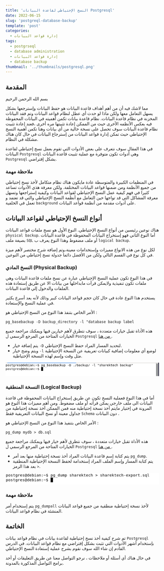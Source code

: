 ```yaml
---
title: 'النسخ الإحتياطي لقاعدة البيانات Postgresql'
date: 2022-06-15
slug: 'postgreql-database-backup'
template: 'post'
categories:
  - إدارة قواعد البيانات
tags:
  - postgrseql
  - database administration
  - إدارة قواعد البيانات
  - database backup 
thumbnail: '../thumbnails/postgresql.png'
---
```


## المقدمة 
بسم الله الرحمن الرحيم

مما لاشك فيه أن من أهم أهداف قاعدة البيانات هو حفظ البيانات وإسترجعها بشكل يسهل التعامل معها ولكن ماذا لو حدث أي عطل لنظام قواعد البيانات وتم فقد البيانات المخزنة في نظام قاعدة البيانات. نظام قاعدة بيانات تكمن أهميته في البيانات المحفوظة فيه بعكس الأنظمه الأخرى حيث من الممكن إعادة تثبيتها مره أخرى ،فعند إعادة تثبيت نظام قاعدة البيانات سوف تحصل على نسخة خالية من أي بيانات وهنا تكمن أهمية النسخ الإحتياطي حيث تمكن إدارة قواعد البيانات من إسترجاع البيانات في حال كان هناك مشكلة في النظام.

في هذا المقال سوف نتعرف على بعض الأدوات التي تقوم بعمل نسخ إحتياطي لقاعدة البيانات `Postgresql` وهي أدوات تكون متوفرة مع عملية تثبيت قاعدة البيانات `Postgresql` بشكل إفتراضي.

### ملاحظة مهمة
في المنظمات الكبيرة والمتوسطة عادة مايكون هناك نظام متكامل لأخذ نسخ إحتياطي من جميع الأنظمة ومن ضمنها قواعد البيانات المختلفة. ولكن معرفة هذي الأدوات تساعد كثيرا في فهم كيفية عمل النسخ الإحتياطي لقواعد البيانات وكيفية إستراجعها وتسهل معرفة المشاكل التي قد تواجها حين التعامل مع أنظمة النسخ الإحتياطي والتي قد تعتمد و تعمل في الخلفية `background` على أدوات مقدمة من أنظمة قواعد البيانات.

##  أنواع النسخ الإحتياطي لقواعد البيانات
هناك نوعين رئيسين من أنواع النسخ الإحتياطي. النوع الأول هو نسخ ملفات قواعد البيانات 
`physical backup`.
أما النوع الثاني فهو إستخراج البيانات المحفوظة في قاعدة البيانات بصيغة ملف `SQL` أو ملف مضغوط وهذا النوع يعرف ب `logical backup`.

لكل نوع من هذه الانواع مميزات وإستخدامات معينة،وتم إضافة شرح مختصر لأهم ميزة في كل نوع في القسم التالي ولكن من الأفضل دائما جدولة نسخ إحتياطي من النوعين.

### النسخ المادي (Physical Backup)
في هذا النوع تكون عملية النسخ الإحتياطي عبارة عن نسخ ملفات قاعدة البيانات وهي ملفات تكون تنفيذية ولايمكن قرأت مابداخلها من بيانات الا عن طريق إستعادة هذه الملفات والدخول إلي قاعدة البيانات.

يستخدم هذا النوع عادة في حال كان حجم قواعد البيانات كبير وذلك لأنه يعد أسرع بكثير في عملية النسخ والإستعادة.

الأمر الخاص بتنفذ هذا النوع من النسخ الإحتياطي هو :
```
pg_basebackup -D backup_directory -l "database backup label
```
هذه الأداة تقبل خيارات متعددة ، سوف نتطرق لأهم خيارين فيها ويمكنك مراجعة جميع الخيارات المتاحة من المرجع الرسمي ل 
`Postgresql` [من هنا ](https://www.postgresql.org/docs/13/app-pgbasebackup.html).

- يتم إضافة خيار `-D` لتحديد المسار المراد حفظ النسخ الإحتياطي.
- ويتم وضح خيار  `-l` لوضع أي معلومات إضافية كبيانات تعريفية عن النسخة الإحتياطية مثل وقت وإسم لهذه النسخة الإحتياطية.

![أمر pg_basebackup](../images/postgresql-database-backup/pg-basebackup.png "أمر pg_basebackup")


### النسخة المنطقية (Logical Backup)
أما في هذا النوع فعملية النسخ تكون عن طريق إستخراج البيانات المحفوظة في قاعدة البيانات الى ملف خارجي يمكن قرأته أو ملف مضغوط. ومن أهم مميزات هذا النوع هو المرونة في إختيار مايتم أخذ نسخة إحتياطية منه فمن الممكن أخذ نسخة إحتياطية من  جداول معينة أو نسخ البيانات التعريفية فقط `Schema` دون البيانات .

الأمر الخاص بتنفيذ هذا النوع من النسخ الإحتياطي هو :
```
pg_dump mydb > db.sql
```
هذه الأداة تقبل خيارات متعددة ، سوف نتطرق لأهم خيار فيها ويمكنك مراجعة جميع الخيارات المتاحة من المرجع الرسمي ل 
`Postgresql` [من هنا  ](https://www.postgresql.org/docs/13/app-pgdump.html).

- يتم كتابة إسم قاعدة البيانات المراد أخذ نسخة إحتياطية منها بعد أمر `pg_dump`.
-   يتم كتابة المسار وإسم الملف المراد إستخدامة لحفظ النسخة الإحتياطية المنطقية  بعد هذا الرمز `>`.


![أمر pg_dump](../images/postgresql-database-backup/pg-dump.png "أمر pg_dump")

### ملاحظة مهمة
يتم إستخدام أمر `pg_dumpall` لأخذ نسخة إحتياطية منطقية من جميع قواعد البيانات المنشئة في نظام قواعد البيانات.

## الخاتمة
تم شرح كيفية أخذ نسخ إحتياطية لقاعدة بيانات في نظام قواعد بيانات `Postgresql` 
بإستخدام أشهر الأدوات التي تثبت بشكل إفتراضي مع نظام قواعد البيانات. في الدرس القادم إن شاء الله سوف نقوم بشرح عملية إستعادة النسخ الإحتياطي.

في حال هناك أي أسئلة أو ملاحظات ، نرجو 
التواصل معنا عن طريق التعليقات أو أحد برامج التواصل المذكورة بالمدونة. 


<Author slug="aalmulla" />
